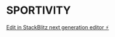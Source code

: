 # SPORTIVITY

[Edit in StackBlitz next generation editor ⚡️](https://stackblitz.com/~/github.com/neelay-04/SPORTIVITY)